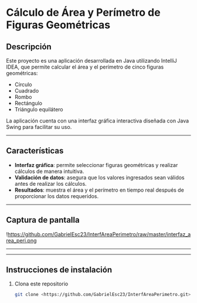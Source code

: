 # **Cálculo de Área y Perímetro de Figuras Geométricas**

## **Descripción**
Este proyecto es una aplicación desarrollada en Java utilizando IntelliJ IDEA, que permite calcular el área y el perímetro de cinco figuras geométricas:
- Círculo
- Cuadrado
- Rombo
- Rectángulo
- Triángulo equilátero

La aplicación cuenta con una interfaz gráfica interactiva diseñada con Java Swing para facilitar su uso.

---

## **Características**
- **Interfaz gráfica**: permite seleccionar figuras geométricas y realizar cálculos de manera intuitiva.
- **Validación de datos**: asegura que los valores ingresados sean válidos antes de realizar los cálculos.
- **Resultados**: muestra el área y el perímetro en tiempo real después de proporcionar los datos requeridos.

---

## **Captura de pantalla**
!https://github.com/GabrielEsc23/InterfAreaPerimetro/raw/master/interfaz_area_peri.png

---


---

## **Instrucciones de instalación**
1. Clona este repositorio 
   ```bash
   git clone <https://github.com/GabrielEsc23/InterfAreaPerimetro.git>

